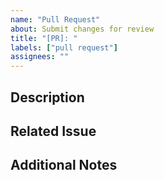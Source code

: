 ```yaml
---
name: "Pull Request"
about: Submit changes for review
title: "[PR]: "
labels: ["pull request"]
assignees: ""
---
```


## Description

<!-- Briefly describe the changes introduced by this PR -->

## Related Issue

<!-- Link to the issue this PR closes (e.g., Closes #123) -->

## Additional Notes

<!-- Anything else reviewers should know -->
